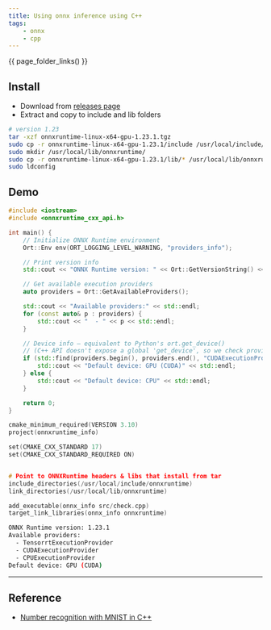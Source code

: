 ```yaml
---
title: Using onnx inference using C++
tags:
    - onnx
    - cpp
---
```



{{ page_folder_links() }}

## Install

- Download from  [releases page](https://github.com/microsoft/onnxruntime/releases)
- Extract and copy to include and lib folders

```bash
# version 1.23
tar -xzf onnxruntime-linux-x64-gpu-1.23.1.tgz
sudo cp -r onnxruntime-linux-x64-gpu-1.23.1/include /usr/local/include/onnxruntime
sudo mkdir /usr/local/lib/onnxruntime/
sudo cp -r onnxruntime-linux-x64-gpu-1.23.1/lib/* /usr/local/lib/onnxruntime/
sudo ldconfig
```

## Demo

```cpp
#include <iostream>
#include <onnxruntime_cxx_api.h>

int main() {
    // Initialize ONNX Runtime environment
    Ort::Env env(ORT_LOGGING_LEVEL_WARNING, "providers_info");

    // Print version info
    std::cout << "ONNX Runtime version: " << Ort::GetVersionString() << std::endl;

    // Get available execution providers
    auto providers = Ort::GetAvailableProviders();

    std::cout << "Available providers:" << std::endl;
    for (const auto& p : providers) {
        std::cout << "  - " << p << std::endl;
    }

    // Device info — equivalent to Python's ort.get_device()
    // (C++ API doesn't expose a global 'get_device', so we check provider priority)
    if (std::find(providers.begin(), providers.end(), "CUDAExecutionProvider") != providers.end()) {
        std::cout << "Default device: GPU (CUDA)" << std::endl;
    } else {
        std::cout << "Default device: CPU" << std::endl;
    }

    return 0;
}
```

```c
cmake_minimum_required(VERSION 3.10)
project(onnxruntime_info)

set(CMAKE_CXX_STANDARD 17)
set(CMAKE_CXX_STANDARD_REQUIRED ON)


# Point to ONNXRuntime headers & libs that install from tar
include_directories(/usr/local/include/onnxruntime)
link_directories(/usr/local/lib/onnxruntime)

add_executable(onnx_info src/check.cpp)
target_link_libraries(onnx_info onnxruntime)
```

```bash title="output"
ONNX Runtime version: 1.23.1
Available providers:
  - TensorrtExecutionProvider
  - CUDAExecutionProvider
  - CPUExecutionProvider
Default device: GPU (CUDA)
```

---

## Reference
- [Number recognition with MNIST in C++ ](https://onnxruntime.ai/docs/tutorials/mnist_cpp.html)
